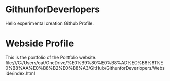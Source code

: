 # GithunforDeverlopers
Hello experimental creation Github Profile.
# Webside Profile
This is the portfolio of the Portfolio website.
file:///C:/Users/oat/OneDrive/%E0%B9%80%E0%B8%AD%E0%B8%81%E0%B8%AA%E0%B8%B2%E0%B8%A3/GitHub/GithunforDeverlopers/Webside/index.html
